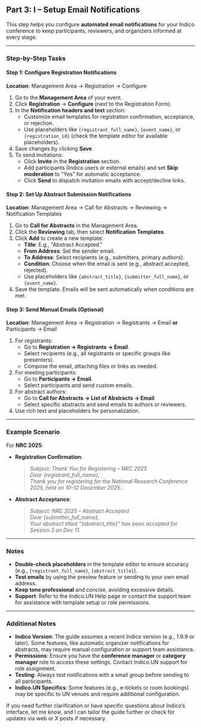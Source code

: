 
## Part 3: I – Setup Email Notifications

This step helps you configure **automated email notifications** for your Indico conference to keep participants, reviewers, and organizers informed at every stage.

---

### Step-by-Step Tasks

#### **Step 1: Configure Registration Notifications**
**Location**: Management Area → Registration → Configure
1. Go to the **Management Area** of your event.
2. Click **Registration** → **Configure** (next to the Registration Form).
3. In the **Notification headers and text** section:
   - Customize email templates for registration confirmation, acceptance, or rejection.
   - Use placeholders like `{registrant_full_name}`, `{event_name}`, or `{registration_id}` (check the template editor for available placeholders).
4. Save changes by clicking **Save**.
5. To send invitations:
   - Click **Invite** in the **Registration** section.
   - Add participants (Indico users or external emails) and set **Skip moderation** to "Yes" for automatic acceptance.
   - Click **Send** to dispatch invitation emails with accept/decline links.

#### **Step 2: Set Up Abstract Submission Notifications**
**Location**: Management Area → Call for Abstracts → Reviewing → Notification Templates
1. Go to **Call for Abstracts** in the Management Area.
2. Click the **Reviewing** tab, then select **Notification Templates**.
3. Click **Add** to create a new template:
   - **Title**: E.g., "Abstract Accepted."
   - **From Address**: Set the sender email.
   - **To Address**: Select recipients (e.g., submitters, primary authors).
   - **Condition**: Choose when the email is sent (e.g., abstract accepted, rejected).
   - Use placeholders like `{abstract_title}`, `{submitter_full_name}`, or `{event_name}`.
4. Save the template. Emails will be sent automatically when conditions are met.

#### **Step 3: Send Manual Emails (Optional)**
**Location**: Management Area → Registration → Registrants → Email **or** Participants → Email
1. For registrants:
   - Go to **Registration → Registrants → Email**.
   - Select recipients (e.g., all registrants or specific groups like presenters).
   - Compose the email, attaching files or links as needed.
2. For meeting participants:
   - Go to **Participants → Email**.
   - Select participants and send custom emails.
3. For abstract authors:
   - Go to **Call for Abstracts → List of Abstracts → Email**.
   - Select specific abstracts and send emails to authors or reviewers.
4. Use rich text and placeholders for personalization.

---

### Example Scenario
For **NRC 2025**:
- **Registration Confirmation**:
  > *Subject: Thank You for Registering – NRC 2025*  
  > *Dear {registrant_full_name},*  
  > *Thank you for registering for the National Research Conference 2025, held on 10–12 December 2025...*
- **Abstract Acceptance**:
  > *Subject: NRC 2025 – Abstract Accepted*  
  > *Dear {submitter_full_name},*  
  > *Your abstract titled "{abstract_title}" has been accepted for Session 3 on Dec 11.*

---

### Notes
- **Double-check placeholders** in the template editor to ensure accuracy (e.g., `{registrant_full_name}`, `{abstract_title}`).
- **Test emails** by using the preview feature or sending to your own email address.
- **Keep tone professional** and concise, avoiding excessive details.
- **Support**: Refer to the Indico.UN Help page or contact the support team for assistance with template setup or role permissions.

---

### Additional Notes
- **Indico Version**: The guide assumes a recent Indico version (e.g., 1.9.9 or later). Some features, like automatic organizer notifications for abstracts, may require manual configuration or support team assistance.
- **Permissions**: Ensure you have the **conference manager** or **category manager** role to access these settings. Contact Indico.UN support for role assignment.
- **Testing**: Always test notifications with a small group before sending to all participants.
- **Indico.UN Specifics**: Some features (e.g., e-tickets or room bookings) may be specific to UN venues and require additional configuration.

If you need further clarification or have specific questions about Indico’s interface, let me know, and I can tailor the guide further or check for updates via web or X posts if necessary.
